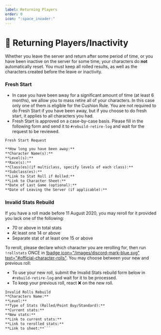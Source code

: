 ```yaml
---
label: Returning Players
order: 0
icon: ":space_invader:"
---
```

<style>
h1:before { 
  content: "👾 ";
}
</style>
# Returning Players/Inactivity

Whether you leave the server and return after some period of time, or you have been inactive on the server for some time, your characters do **not** automatically reset. You must keep all rolled results, as well as the characters created before the leave or inactivity. 

### Fresh Start
- In case you have been away for a significant amount of time (at least 6 months), we allow you to mass retire all of your characters. In this case only one of them is eligible for the Cushion Rule. You are not required to do Fresh Start if you have been away, but if you choose to do fresh start, it applies to all characters you had.
- Fresh Start is approved on a case-by-case basis. Please fill in the following form and send it to `#rebuild-retire-log` and wait for the request to be reviewed.

```md
Fresh Start Request

**How long you have been away:** 
**Character Name(s):** 
**Level(s):** 
**Race(s):** 
**Class(es)(if multiclass, specify levels of each class):** 
**Subclass(es):** 
**Link to Stat Roll if Rolled:** 
**Link to Character Sheet:** 
**Date of Last Game (optional):** 
**Date of Leaving the Server (if applicable):** 
```

### Invalid Stats Rebuild
If you have a roll made before 11 August 2020, you may reroll for it provided you lack one of the following:
- 70 or above in total stats
- At least one 14 or above
- Separate stat of at least one 15 or above

To reroll, please declare which character you are rerolling for, then run `!rollstats` ONCE in [!badge icon="/images/discord-mark-blue.svg" text="#official-character-rolls"](https://discord.com/channels/512870694883950598/513963351567499264). You may choose between your new and previous roll:
- To use your new roll, submit the Invalid Stats rebuild form below in `#rebuild-retire-log` and wait for it to be processed.
- To keep your previous roll, react ❌ on the new roll.

```md
Invalid Rolls Rebuild
**Characters Name:**
**Level:**
**Type of Stats (Rolled/Point Buy/Standard):**
**Current stats:**
**New stats:**
**Link to current stats:**
**Link to rerolled stats:**
**Link to sheet:**```